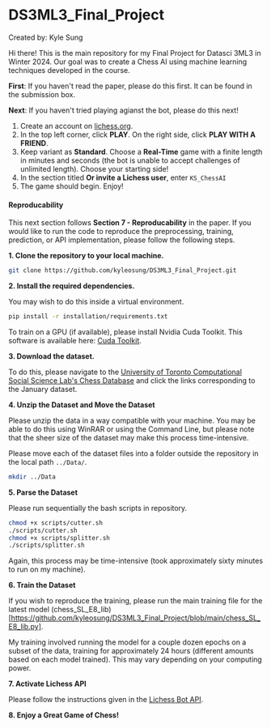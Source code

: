 # DS3ML3_Final_Project

Created by: Kyle Sung

Hi there! This is the main repository for my Final Project for Datasci 3ML3 in Winter 2024. Our goal was to create a Chess AI using machine learning techniques developed in the course.

**First**: If you haven't read the paper, please do this first. It can be found in the submission box.

**Next**: If you haven't tried playing agianst the bot, please do this next! 

1. Create an account on [lichess.org](https://lichess.org/).
2. In the top left corner, click **PLAY**. On the right side, click **PLAY WITH A FRIEND**.
3. Keep variant as **Standard**. Choose a **Real-Time** game with a finite length in minutes and seconds (the bot is unable to accept challenges of unlimited length). Choose your starting side!
4. In the section titled **Or invite a Lichess user**, enter `KS_ChessAI`
5. The game should begin. Enjoy!

#### Reproducability

This next section follows **Section 7 - Reproducability** in the paper. If you would like to run the code to reproduce the preprocessing, training, prediction, or API implementation, please follow the following steps.

**1. Clone the repository to your local machine.**

```bash
git clone https://github.com/kyleosung/DS3ML3_Final_Project.git
```

**2. Install the required dependencies.**

You may wish to do this inside a virtual environment.

```bash
pip install -r installation/requirements.txt
```

To train on a GPU (if available), please install Nvidia Cuda Toolkit. This software is available here: [Cuda Toolkit](https://developer.nvidia.com/cuda-toolkit).

**3.  Download the dataset.**

To do this, please navigate to the [University of Toronto Computational Social Science Lab's Chess Database](https://csslab.cs.toronto.edu/datasets/#monthly_chess_csv) and click the links corresponding to the January dataset.

**4. Unzip the Dataset and Move the Dataset**

Please unzip the data in a way compatible with your machine. You may be able to do this using WinRAR or using the Command Line, but please note that the sheer size of the dataset may make this process time-intensive.

Please move each of the dataset files into a folder outside the repository in the local path `../Data/`.

```bash
mkdir ../Data
```

**5. Parse the Dataset** 

Please run sequentially the bash scripts in repository.

```bash
chmod +x scripts/cutter.sh
./scripts/cutter.sh
chmod +x scripts/splitter.sh
./scripts/splitter.sh
```

Again, this process may be time-intensive (took approximately sixty minutes to run on my machine).

**6. Train the Dataset**

If you wish to reproduce the training, please run the main training file for the latest model (chess_SL_E8_lib)[https://github.com/kyleosung/DS3ML3_Final_Project/blob/main/chess_SL_E8_lib.py].

My training involved running the model for a couple dozen epochs on a subset of the data, training for approximately 24 hours (different amounts based on each model trained). This may vary depending on your computing power.

**7. Activate Lichess API**

Please follow the instructions given in the [Lichess Bot API](https://github.com/lichess-bot-devs/lichess-bot).


**8. Enjoy a Great Game of Chess!**

